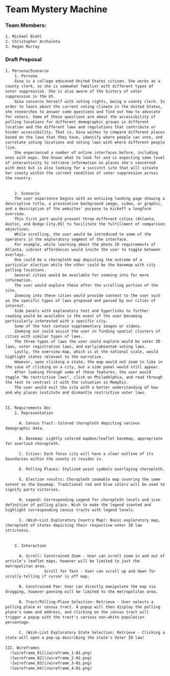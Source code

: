 # Team Mystery Machine #

### Team Members:
    1. Michael Biehl
    2. Christopher Archuleta
    3. Regan Murray

### Draft Proposal
    I. Persona/Scenario
        1. Persona
        Gina is a college educated United States citizen. She works as a county clerk, so she is somewhat familiar with different types of voter suppression. She is also aware of the history of voter suppression in the US.
        Gina concerns herself with voting rights, being a county clerk. In order to learn about the current voting climate in the United States, she researches to answer some questions and find out how to advocate for voters. Some of these questions are about the accessibility of polling locations for different demographic groups in different location and the different laws and regulations that contribute or hinder accessibility. That is, Gina wishes to compare different places based on the laws that they have, identify where people can vote, and correlate voting locations and voting laws with where different people live.  
        She experienced a number of online interfaces before, including ones with maps. She knows what to look for and is expecting some level of interactivity to retrieve information on places she's concerned with most but is also looking for a succinct site that will situate her county within the current condition of voter suppression across the country.


        2. Scenario
        The user experience begins with an enticing landing page showing a descriptive title, a provocative background image, video, or graphic, and a description of the websites' purpose to kickoff a longform overview.   
        This first part would present three different cities (Atlanta, Austin, and Dodge City,KS) to facilitate the fulfillment of comparison objectives.   
        While scrolling, the user would be introduced to some of the operators in the exploratory segment of the interface.   
        For example, while learning about the photo ID requirements of Atlanta, vibrant affordances would invite the user to toggle between overlays.   
        One could be a choropleth map depicting the outcome of a particular election while the other could be the basemap with city polling locations.   
        Several cities would be available for zooming into for more information.   
        The user would explore these after the scrolling portion of the site.   
        Zooming into these cities would provide context to the user such as the specific types of laws proposed and passed by our cities of interest.   
        Side panels with explanatory text and hyperlinks to further reading would be available in the event of the user becoming particularly interested with a specific city.   
        Some of the text contain supplementary images or videos.   
        Zooming out could assist the user in finding spatial clusters of cities with similar types of laws.   
        The three types of laws the user could explore would be voter ID laws, voter registration laws, and early/absentee voting laws.   
        Lastly, the overview map, which is at the national scale, would highlight states relevant to the narrative.   
        However, upon clicking a state, the map would not zoom in like in the case of clicking on a city, but a side panel would still appear.   
        After looking through some of these features, the user would toggle "No restrictive laws", click on Philadelphia, and read through the text to contrast it with the situation in Memphis.   
        The user would exit the site with a better understanding of how and why places institute and dismantle restrictive voter laws.


    II. Requirements Doc
        1. Representation

          A. Census Tract: Colored choropleth depicting various demographic data.

          B. Basemap: Lightly colored mapbox/leaflet basemap, appropriate for overlaid choropleth.

          C. Cities: Each focus city will have a clear outline of its boundaries within the county it resides in.

          D. Polling Places: Stylized point symbols overlaying choropleth.

          E. Election results: Choropleth zoomable map covering the same extent as the basemap. Traditional red and blue colors will be used to signify party victories.

          H. Legend: Corresponding Legend for choropleth levels and icon definition of polling place. Wish to make the legend scented and highlight corresponding census tracts with legend levels.

          I. (Wish-List Exploratory Country Map): Basic exploratory map, choropleth of states depicting their respective voter ID law strictness.


        2. Interaction

          A. Scroll: Constrained Zoom - User can scroll zoom in and out of article's leaflet maps, however will be limited to just the metropolitan area.
                     Scroll for Text - User can scroll up and down for scrolly-telling if cursor is off map.

          B. Constrained Pan: User can directly manipulate the map via dragging, however panning will be limited to the metropolitan area.

          B. Tract/Polling-Place Selection: Retrieve - User selects a polling place or census tract. A popup will then display the polling place's name and address, and clicking on the census tract will trigger a popup with the tract's various non-white population percentage.

          C. (Wish-List Exploratory State Selection: Retrieve - Clicking a state will open a pop-up describing the state's Voter ID law)

    III. Wireframes
      ![wireframe_01](/wireframe_1-01.png)
      ![wireframe_02](/wireframe_2-01.png)
      ![wireframe_03](/wireframe_3-01.png)
      ![wireframe_04](/wireframe_4-01.png)
